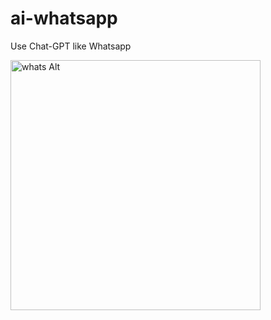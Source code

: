 # ai-whatsapp

Use Chat-GPT like Whatsapp

<img width="400px" src="https://github.com/github-009/ai-whatsapp/blob/main/ai-whatsapp-app/0-screenshots/single-page-ui.png" alt="whats Alt" title="Optional wahts">


